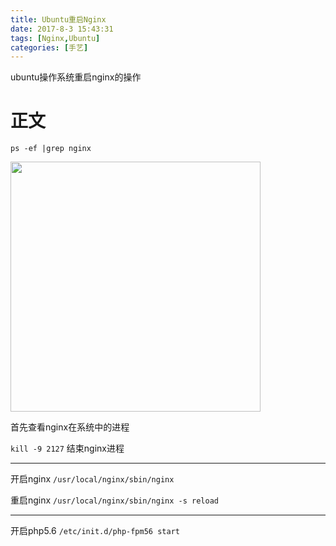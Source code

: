 ```yaml
---
title: Ubuntu重启Nginx
date: 2017-8-3 15:43:31
tags: [Nginx,Ubuntu]
categories: [手艺]
---
```

ubuntu操作系统重启nginx的操作

<!-- more -->
# 正文
`
    ps -ef |grep nginx
`

<img src="/uploads/images/Ubuntu重启Nginx/ubuntu重启nginx-查看进程.png" width="400" height="400">

首先查看nginx在系统中的进程


`
    kill -9 2127
`
结束nginx进程

-----

开启nginx
`
/usr/local/nginx/sbin/nginx
`

重启nginx
`
/usr/local/nginx/sbin/nginx -s reload
`

-----

开启php5.6
`
    /etc/init.d/php-fpm56 start
`

